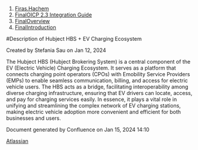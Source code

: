   1. [Firas.Hachem](index.html)
  2. [FinalOICP 2.3 Integration Guide](FinalOICP-2.3-Integration-Guide_3626500097.html)
  3. [FinalOverview](FinalOverview_3626500112.html)
  4. [FinalIntroduction](FinalIntroduction_3626500126.html)

#Description of Hubject HBS + EV Charging Ecosystem

Created by  Stefania Sau on Jan 12, 2024

The Hubject HBS (Hubject Brokering System) is a central component of the EV
(Electric Vehicle) Charging Ecosystem. It serves as a platform that connects
charging point operators (CPOs) with Emobility Service Providers (EMPs) to
enable seamless communication, billing, and access for electric vehicle users.
The HBS acts as a bridge, facilitating interoperability among diverse charging
infrastructure, ensuring that EV drivers can locate, access, and pay for
charging services easily. In essence, it plays a vital role in unifying and
streamlining the complex network of EV charging stations, making electric
vehicle adoption more convenient and efficient for both businesses and users.

Document generated by Confluence on Jan 15, 2024 14:10

[Atlassian](http://www.atlassian.com/)

